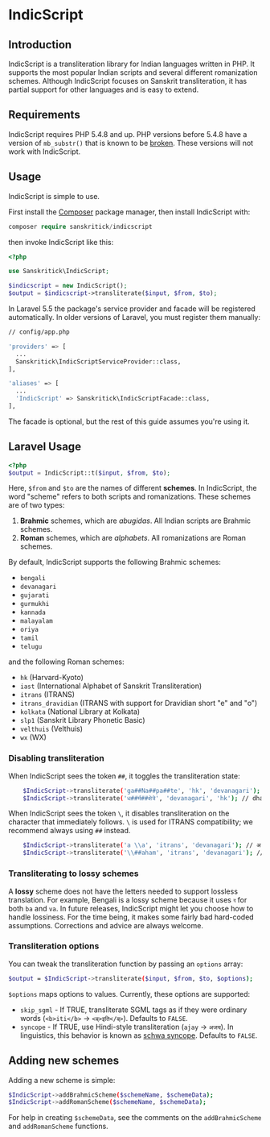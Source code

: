 # IndicScript

## Introduction

IndicScript is a transliteration library for Indian languages written in PHP. It supports the most popular Indian scripts and several different romanization schemes. Although IndicScript focuses on Sanskrit transliteration, it has partial support for other languages and is easy to extend.

## Requirements

IndicScript requires PHP 5.4.8 and up. PHP versions before 5.4.8 have a version of `mb_substr()` that is known to be [broken](http://us.php.net/ChangeLog-5.php). These versions will not work with IndicScript.

## Usage

IndicScript is simple to use.

First install the [Composer](http://getcomposer.org) package manager, then install IndicScript with:

```php
composer require sanskritick/indicscript
```

then invoke IndicScript like this:

```php
<?php

use Sanskritick\IndicScript;

$indicscript = new IndicScript();
$output = $indicscript->transliterate($input, $from, $to);
```

In Laravel 5.5 the package's service provider and facade will be registered automatically. In older versions of Laravel, you must register them manually:

```bash
// config/app.php

'providers' => [
  ...
  Sanskritick\IndicScriptServiceProvider::class,
],

'aliases' => [
  ...
  'IndicScript' => Sanskritick\IndicScriptFacade::class,
],
```

The facade is optional, but the rest of this guide assumes you're using it.

## Laravel Usage

```php
<?php
$output = IndicScript::t($input, $from, $to);
```

Here, `$from` and `$to` are the names of different **schemes**. In IndicScript, the word "scheme" refers to both scripts and romanizations. These schemes are of two types:

1. **Brahmic** schemes, which are _abugidas_. All Indian scripts are Brahmic schemes.
2. **Roman** schemes, which are _alphabets_. All romanizations are Roman schemes.

By default, IndicScript supports the following Brahmic schemes:

- `bengali`
- `devanagari`
- `gujarati`
- `gurmukhi`
- `kannada`
- `malayalam`
- `oriya`
- `tamil`
- `telugu`

and the following Roman schemes:

- `hk` (Harvard-Kyoto)
- `iast` (International Alphabet of Sanskrit Transliteration)
- `itrans` (ITRANS)
- `itrans_dravidian` (ITRANS with support for Dravidian short "e" and "o")
- `kolkata` (National Library at Kolkata)
- `slp1` (Sanskrit Library Phonetic Basic)
- `velthuis` (Velthuis)
- `wx` (WX)

### Disabling transliteration

When IndicScript sees the token `##`, it toggles the transliteration state:

```bash
    $IndicScript->transliterate('ga##Na##pa##te', 'hk', 'devanagari'); // गNaपte
    $IndicScript->transliterate('ध##र्म##क्षेत्रे', 'devanagari', 'hk'); // dhaर्मkSetre
```

When IndicScript sees the token `\`, it disables transliteration on the character that immediately follows. `\` is used for ITRANS compatibility; we recommend always using `##` instead.

```bash
    $IndicScript->transliterate('a \\a', 'itrans', 'devanagari'); // अ a
    $IndicScript->transliterate('\\##aham', 'itrans', 'devanagari'); // ##अहम्
```

### Transliterating to lossy schemes

A **lossy** scheme does not have the letters needed to support lossless translation. For example, Bengali is a lossy scheme because it uses `ব` for both `ba` and `va`. In future releases, IndicScript might let you choose how to handle lossiness. For the time being, it makes some fairly bad hard-coded assumptions. Corrections and advice are always welcome.

### Transliteration options

You can tweak the transliteration function by passing an `options` array:

```bash
$output = $IndicScript->transliterate($input, $from, $to, $options);
```

`$options` maps options to values. Currently, these options are supported:

- `skip_sgml` - If TRUE, transliterate SGML tags as if they were ordinary words (`<b>iti</b>` → `<ब्>इति</ब्>`). Defaults to `FALSE`.
- `syncope` - If TRUE, use Hindi-style transliteration (`ajay` → `अजय`). In linguistics, this behavior is known as [schwa syncope](http://en.wikipedia.org/wiki/Schwa_deletion_in_Indo-Aryan_languages). Defaults to `FALSE`.

## Adding new schemes

Adding a new scheme is simple:

```bash
$IndicScript->addBrahmicScheme($schemeName, $schemeData);
$IndicScript->addRomanScheme($schemeName, $schemeData);
```

For help in creating `$schemeData`, see the comments on the `addBrahmicScheme` and `addRomanScheme` functions.